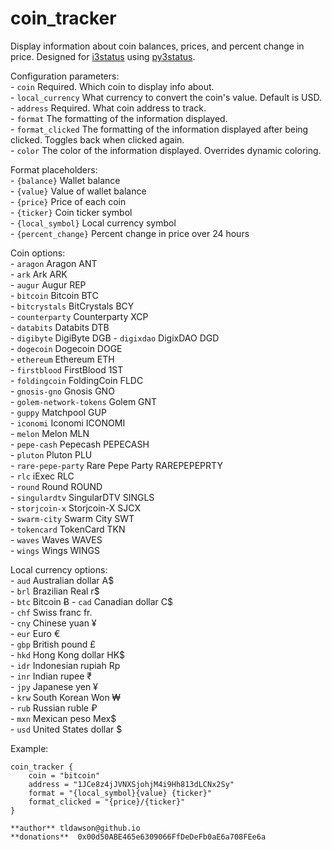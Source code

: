 # coin_tracker  
  
Display information about coin balances, prices, and percent change in price. Designed for [i3status](https://github.com/i3/i3status) using [py3status](https://github.com/ultrabug/py3status).  
  
Configuration parameters:  
    - `coin` Required. Which coin to display info about.  
    - `local_currency` What currency to convert the coin's value. Default is USD.  
    - `address` Required. What coin address to track.   
    - `format` The formatting of the information displayed.  
    - `format_clicked` The formatting of the information displayed after being clicked. Toggles back when clicked again.  
    - `color` The color of the information displayed. Overrides dynamic coloring.  
  
Format placeholders:  
    - `{balance}` Wallet balance  
    - `{value}` Value of wallet balance  
    - `{price}` Price of each coin  
    - `{ticker}` Coin ticker symbol  
    - `{local_symbol}` Local currency symbol  
    - `{percent_change}` Percent change in price over 24 hours  
  
Coin options:  
    - `aragon` Aragon ANT  
    - `ark` Ark ARK  
    - `augur` Augur REP  
    - `bitcoin` Bitcoin BTC  
    - `bitcrystals` BitCrystals BCY  
    - `counterparty` Counterparty XCP  
    - `databits` Databits DTB  
    - `digibyte` DigiByte DGB
    - `digixdao` DigixDAO DGD  
    - `dogecoin` Dogecoin DOGE  
    - `ethereum` Ethereum ETH  
    - `firstblood` FirstBlood 1ST  
    - `foldingcoin` FoldingCoin FLDC  
    - `gnosis-gno` Gnosis GNO  
    - `golem-network-tokens` Golem GNT  
    - `guppy` Matchpool GUP  
    - `iconomi` Iconomi ICONOMI  
    - `melon` Melon MLN  
    - `pepe-cash` Pepecash PEPECASH  
    - `pluton` Pluton PLU  
    - `rare-pepe-party` Rare Pepe Party RAREPEPEPRTY  
    - `rlc` iExec RLC  
    - `round` Round ROUND  
    - `singulardtv` SingularDTV SINGLS  
    - `storjcoin-x` Storjcoin-X SJCX  
    - `swarm-city` Swarm City SWT  
    - `tokencard` TokenCard TKN  
    - `waves` Waves WAVES  
    - `wings` Wings WINGS  
  
Local currency options:  
    - `aud` Australian dollar A$  
    - `brl` Brazilian Real r$  
    - `btc` Bitcoin Ƀ
    - `cad` Canadian dollar C$  
    - `chf` Swiss franc fr.  
    - `cny` Chinese yuan ¥  
    - `eur` Euro €  
    - `gbp` British pound £  
    - `hkd` Hong Kong dollar HK$  
    - `idr` Indonesian rupiah Rp  
    - `inr` Indian rupee ₹  
    - `jpy` Japanese yen ¥  
    - `krw` South Korean Won ₩  
    - `rub` Russian ruble ₽  
    - `mxn` Mexican peso Mex$  
    - `usd` United States dollar $  
  
Example:  
```  
coin_tracker {  
    coin = "bitcoin"  
    address = "1JCe8z4jJVNXSjohjM4i9Hh813dLCNx2Sy"  
    format = "{local_symbol}{value} {ticker}"  
    format_clicked = "{price}/{ticker}"  
}  
```  
  
    **author** tldawson@github.io  
    **donations**  0x00d50ABE465e6309066FfDeDeFb0aE6a708FEe6a    
